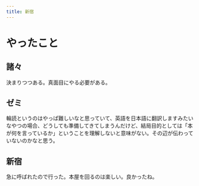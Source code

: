 ```yaml
---
title: 新宿
---
```


# やったこと

## 諸々

決まりつつある。真面目にやる必要がある。

## ゼミ

輪読というのはやっぱ難しいなと思っていて、英語を日本語に翻訳しますみたいなやつの場合、どうしても準備してきてしまうんだけど、結局目的としては「本が何を言っているか」ということを理解しないと意味がない。その辺が伝わっていないのかなと思う。

## 新宿

急に呼ばれたので行った。本屋を回るのは楽しい。良かったね。